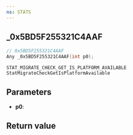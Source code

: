 ```yaml
---
ns: STATS
---
```

## _0x5BD5F255321C4AAF

```c
// 0x5BD5F255321C4AAF
Any _0x5BD5F255321C4AAF(int p0);
```

```
STAT_MIGRATE_CHECK_GET_IS_PLATFORM_AVAILABLE
StatMigrateCheckGetIsPlatformAvailable
```

## Parameters
* **p0**: 

## Return value
